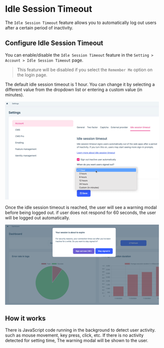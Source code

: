# Idle Session Timeout

The `Idle Session Timeout` feature allows you to automatically log out users after a certain period of inactivity.

## Configure Idle Session Timeout

You can enable/disable the `Idle Session Timeout` feature in the `Setting > Account > Idle Session Timeout` page.

> This feature will be disabled if you select the `Remember Me` option on the login page.

The default idle session timeout is 1 hour. You can change it by selecting a different value from the dropdown list or entering a custom value (in minutes).

![idle-setting](../../images/idle-setting.png)

Once the idle session timeout is reached, the user will see a warning modal before being logged out. if user does not respond for 60 seconds, the user will be logged out automatically.

![idle-setting](../../images/idle-message.png)

## How it works

There is JavaScript code running in the background to detect user activity. such as mouse movement, key press, click, etc. If there is no activity detected for setting time, The warning modal will be shown to the user.
